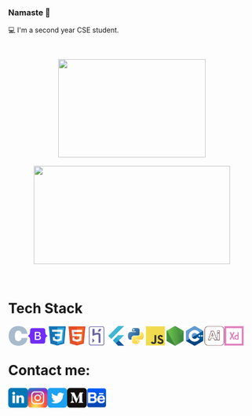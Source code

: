 ### Namaste 🙏 
<p>
 💻 I'm a second year CSE student. 
</p>
<br>
<p align ="center" width = "45%"> <img src="https://github-readme-stats.vercel.app/api?username=shubhrima&hide=stars&count_private=true&show_icons=true" width="300" height="200"/> </p>
<p align ="center" width = "45%"><img src="https://github-readme-stats.vercel.app/api/top-langs/?username=shubhrima" width="400" height="200"/></p>

<br>

# Tech Stack
[<img align = "left" width = "40px" height = "40px" src = "https://github.com/devicons/devicon/blob/master/icons/c/c-original.svg"/>]()
[<img align = "left" width = "40px" height = "40px" src = "https://github.com/devicons/devicon/blob/master/icons/bootstrap/bootstrap-plain.svg"/>]()
[<img align = "left" width = "40px" height = "40px" src = "https://github.com/devicons/devicon/blob/master/icons/css3/css3-original.svg"/>]()
[<img align = "left" width = "40px" height = "40px" src = "https://github.com/devicons/devicon/blob/master/icons/html5/html5-original.svg"/>]()
[<img align = "left" width = "40px" height = "40px" src = "https://github.com/devicons/devicon/blob/master/icons/heroku/heroku-original.svg"/>]()
[<img align = "left" width="40px" height="40px" src="https://github.com/devicons/devicon/blob/master/icons/flutter/flutter-original.svg"/>]()
[<img align = "left" width = "40px" height = "40px" src = "https://github.com/devicons/devicon/blob/master/icons/python/python-original.svg"/>]()
[<img align = "left" width = "40px" height = "40px" src = "https://github.com/devicons/devicon/blob/master/icons/javascript/javascript-original.svg"/>]()
[<img align = "left" width="40px" height="40px" src="https://github.com/devicons/devicon/blob/master/icons/nodejs/nodejs-original.svg"/>]()
[<img align = "left" width = "40px" height = "40px" src = "https://github.com/devicons/devicon/blob/master/icons/cplusplus/cplusplus-original.svg"/>]()
[<img align = "left" width = "40px" height = "40px" src = "https://github.com/devicons/devicon/blob/master/icons/illustrator/illustrator-line.svg"/>]()
[<img align = "left" width = "40px" height = "40px" src = "https://github.com/devicons/devicon/blob/master/icons/xd/xd-line.svg"/>]()

<br>
<br>

# Contact me:
[<img align = "left" width = "40px" height = "40px" src = "https://github.com/edent/SuperTinyIcons/blob/master/images/svg/linkedin.svg">](https://www.linkedin.com/in/shubhrima-jana/)
[<img align = "left" width = "40px" height = "40px" src = "https://github.com/edent/SuperTinyIcons/blob/master/images/svg/instagram.svg">](https://www.instagram.com/_shubhrima_/)
[<img align = "left" width = "40px" height = "40px" src = "https://github.com/edent/SuperTinyIcons/blob/master/images/svg/twitter.svg">](https://twitter.com/Shubhrima2)
[<img align = "left" width = "40px" height = "40px" src = "https://github.com/edent/SuperTinyIcons/blob/master/images/svg/medium.svg">](https://shubhrimajana.medium.com/)
[<img align = "left" width = "40px" height = "40px" src = "https://github.com/devicons/devicon/blob/master/icons/behance/behance-original.svg">](https://www.behance.net/shubhrimajana/)

<br>
